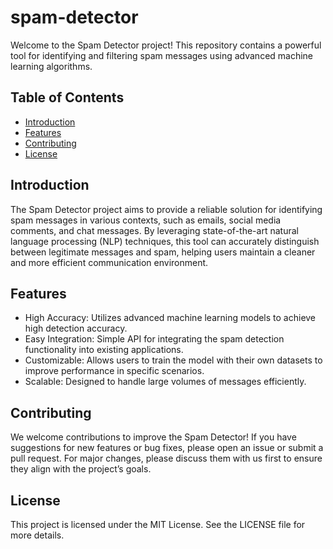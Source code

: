 # spam-detector
Welcome to the Spam Detector project! This repository contains a powerful tool for identifying and filtering spam messages using advanced machine learning algorithms.

## Table of Contents
<ul>
<li><a href="#Introduction">Introduction</a></li>
<li><a href = "#Features">Features</a></li>
<li><a href = "#Contributing">Contributing</a></li>
<li><a href ="#Licence">License</a></li>
</ul>
<div class="#Introduction">
  
## Introduction
The Spam Detector project aims to provide a reliable solution for identifying spam messages in various contexts, such as emails, social media comments, and chat messages. By leveraging state-of-the-art natural language processing (NLP) techniques, this tool can accurately distinguish between legitimate messages and spam, helping users maintain a cleaner and more efficient communication environment.
</div>

<div class="#Features">
  
## Features
<ul>
<li>High Accuracy: Utilizes advanced machine learning models to achieve high detection accuracy.</li>
<li>Easy Integration: Simple API for integrating the spam detection functionality into existing applications.</li>
<li>Customizable: Allows users to train the model with their own datasets to improve performance in specific scenarios.</li>
<li>Scalable: Designed to handle large volumes of messages efficiently.</li>
</ul>
</div>

<div class ="#Contributing">
  
## Contributing
<p>We welcome contributions to improve the Spam Detector! If you have suggestions for new features or bug fixes, please open an issue or submit a pull request. For major changes, please discuss them with us first to ensure they align with the project’s goals.</p>
</div>

<div class="#Licence">

## License
<p>This project is licensed under the MIT License. See the LICENSE file for more details.</p>
</div>
